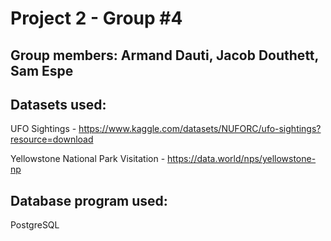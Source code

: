 # Project 2 - Group #4

## Group members: Armand Dauti, Jacob Douthett, Sam Espe

## Datasets used:
UFO Sightings - https://www.kaggle.com/datasets/NUFORC/ufo-sightings?resource=download

Yellowstone National Park Visitation - https://data.world/nps/yellowstone-np

## Database program used: 
PostgreSQL
